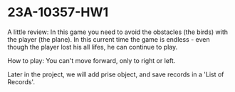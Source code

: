 # 23A-10357-HW1

A little review:
In this game you need to avoid the obstacles (the birds) with the player (the plane).
In this current time the game is endless - even though the player lost his all lifes, he can continue to play.

How to play: 
You can't move forward, only to right or left.

Later in the project, we will add prise object, and save records in a 'List of Records'.



